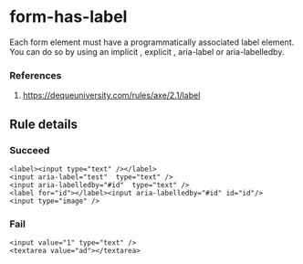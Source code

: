 # form-has-label

Each form element must have a programmatically associated label element. You can do so by using an implicit <label>, explicit <label>, aria-label or aria-labelledby.

### References

  1. https://dequeuniversity.com/rules/axe/2.1/label

## Rule details

### Succeed
```
<label><input type="text" /></label>
<input aria-label="test"  type="text" />
<input aria-labelledby="#id"  type="text" />
<label for="id"></label><input aria-labelledby="#id" id="id"/>
<input type="image" />
```

### Fail
```
<input value="1" type="text" />
<textarea value="ad"></textarea>
```
